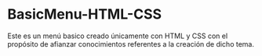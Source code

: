 # BasicMenu-HTML-CSS
Este es un menú basico creado  únicamente con HTML y CSS con el propósito de afianzar conocimientos referentes a la creación de dicho tema.
